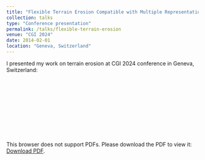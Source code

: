 ```yaml
---
title: "Flexible Terrain Erosion Compatible with Multiple Representations"
collection: talks
type: "Conference presentation"
permalink: /talks/flexible-terrain-erosion
venue: "CGI 2024"
date: 2014-02-01
location: "Geneva, Switzerland"
---
```



I presented my work on terrain erosion at CGI 2024 conference in Geneva, Switzerland:

<object data="/files/Papers/Presentation_ Flexible Terrain Erosion Compatible with Multiple Representations_2024-06-28.pdf" type="application/pdf" width="750px" height="750px">
    <embed src="/files/Papers/Presentation_ Flexible Terrain Erosion Compatible with Multiple Representations_2024-06-28.pdf" type="application/pdf">
        <p>This browser does not support PDFs. Please download the PDF to view it: <a href="/files/Papers/Presentation_ Flexible Terrain Erosion Compatible with Multiple Representations_2024-06-28.pdf">Download PDF</a>.</p>
    </embed>
</object>